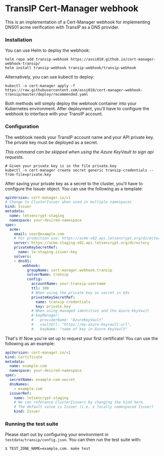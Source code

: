 # TransIP Cert-Manager webhook

This is an implementation of a Cert-Manager webhook for implementing DNS01 acme verification with TransIP as a DNS provider.

### Installation

You can use Helm to deploy the webhook:

```shell script
helm repo add transip-webhook https://assi010.github.io/cert-manager-webhook-transip/
helm install transip-webhook transip-webhook/transip-webhook
```

Alternatively, you can use kubectl to deploy:

```shell script
kubectl -n cert-manager apply -f https://raw.githubusercontent.com/assi010/cert-manager-webhook-transip/master/deploy/recommended.yaml
```

Both methods will simply deploy the webhook container into your Kubernetes environment. After deployment, you'll have to configure the webhook to interface with your TransIP account.

### Configuration

The webhook needs your TransIP account name and your API private key. The private key must be deployed as a secret.

_This command can be skipped when using the Azure KeyVault to sign api requests._

```shell script
# Given your private key is in the file private.key
kubectl -n cert-manager create secret generic transip-credentials --from-file=private.key
```

After saving your private key as a secret to the cluster, you'll have to configure the Issuer object. You can use the following as a template:
```yaml
apiVersion: cert-manager.io/v1
# Change to ClusterIssuer when used in multiple namespaces
kind: Issuer 
metadata:
  name: letsencrypt-staging
  namespace: your-desired-namespace
spec:
  acme:
    email: user@example.com
    # For production use: https://acme-v02.api.letsencrypt.org/directory
    server: https://acme-staging-v02.api.letsencrypt.org/directory
    privateKeySecretRef:
      name: le-staging-issuer-key
    solvers:
    - dns01:
        webhook:
          groupName: cert-manager.webhook.transip
          solverName: transip
          config:
            accountName: your-transip-username
            ttl: 300
            # When using the private key as secret in k8s
            privateKeySecretRef:
              name: transip-credentials
              key: private.key
            # When using managed identities and the Azure KeyVault
            # keyManager:
            #   providerName: "AzureKeyVault"
            #   vaultUrl: "https://my-azure-keyvault-url",
            #   keyName: "name of key in Azure KeyVault"
```

That's it! Now you're set up to request your first certificate!
You can use the following as an example:

```yaml
apiVersion: cert-manager.io/v1
kind: Certificate
metadata:
  name: example-com
  namespace: your-desired-namespace
spec:
  secretName: example-com-secret
  dnsNames:
    - example.com
  issuerRef:
    name: letsencrypt-staging
    # We can reference ClusterIssuers by changing the kind here.
    # The default value is Issuer (i.e. a locally namespaced Issuer)
    kind: Issuer
```

### Running the test suite

Please start out by configuring your environment in `testdata/transip/config.json`. You can then run the test suite with:

```bash
$ TEST_ZONE_NAME=example.com. make test
```
